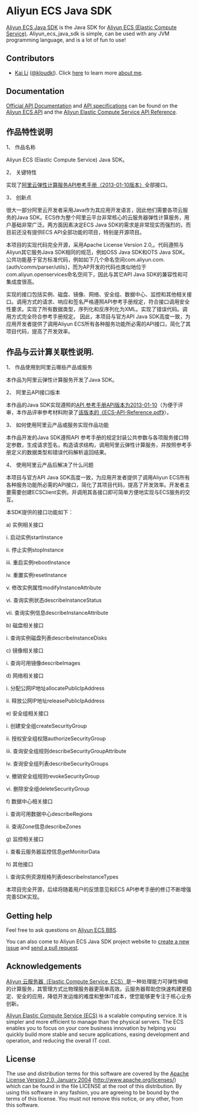 Aliyun ECS Java SDK
===================

  [Aliyun ECS Java SDK](https://github.com/kloudkl/aliyun_ecs_java_sdk) is the Java SDK for [Aliyun ECS (Elastic Compute Service)](http://www.aliyun.com/product/ecs/). Aliyun_ecs_java_sdk is simple, can be used with any JVM programming language, and is a lot of fun to use!

## Contributors

* [Kai Li](http://112.124.14.15/KL_for_Aliyun_ECS_Java_SDK_submission.pdf) ([@kloudkl](https://github.com/kloudkl)). Click [here](http://112.124.14.15/KL_for_Aliyun_ECS_Java_SDK_submission.pdf) to learn more [about me](http://112.124.14.15/KL_for_Aliyun_ECS_Java_SDK_submission.pdf).

## Documentation

  [Official API Documentation](http://dev.aliyun.com/read.php?tid=41) and [API specifications](http://oss.aliyuncs.com/aliyun_portal_storage/dasai/2013/ECS/ECS-API-Reference.pdf) can be found on the [Aliyun ECS API](http://dev.aliyun.com/read.php?tid=41) and the [Aliyun Elastic Compute Service API Reference](http://oss.aliyuncs.com/aliyun_portal_storage/dasai/2013/ECS/ECS-API-Reference.pdf).

## 作品特性说明
1、	作品名称

  Aliyun ECS (Elastic Compute Service) Java SDK。

2、	关键特性

  实现了[阿里云弹性计算服务API参考手册（2013-01-10版本）](http://oss.aliyuncs.com/aliyun_portal_storage/dasai/2013/ECS/ECS-API-Reference.pdf)全部接口。

3、	创新点

  很大一部分阿里云开发者采用Java作为其应用开发语言，因此他们需要各项云服务的Java SDK。ECS作为整个阿里云平台非常核心的云服务器弹性计算服务，用户基础非常广泛。两方面因素决定ECS Java SDK的需求是非常现实而强烈的，而目前还没有提供ECS API全部功能的项目，特别是开源项目。

  本项目的实现代码完全开源，采用Apache License Version 2.0,。代码遵照与Aliyun其它服务Java SDK相同的规范，例如OSS Java SDK和OTS Java SDK。公共功能基于官方标准代码，例如如下几个命名空间com.aliyun.com.{auth/comm/parser/utils}，而为AP开发的代码也类似地位于com.aliyun.openservices命名空间下，因此与其它API Java SDK的兼容性和可集成度很高。

  实现的接口包括实例、磁盘、镜像、网络、安全组、数据中心、监控和其他相关接口。调用方式的请求、响应和签名严格遵照API参考手册规定，符合接口调用安全性要求。实现了所有数据类型，序列化和反序列化为XML。实现了错误代码。调用方式完全符合参考手册规定。
因此，本项目与官方API Java SDK高度一致，为应用开发者提供了调用Aliyun ECS所有各种服务功能所必需的API接口，简化了其项目代码，提高了开发效率。


## 作品与云计算关联性说明.
1、	作品使用到阿里云哪些产品或服务

  本作品为阿里云弹性计算服务开发了Java SDK。

2、	阿里云API接口版本

  本作品的Java SDK实现遵照的[API 参考手册API版本为2013-01-10](](http://oss.aliyuncs.com/aliyun_portal_storage/dasai/2013/ECS/ECS-API-Reference.pdf))（为便于评审，本作品评审参考材料附录了[该版本的《ECS-API-Reference.pdf》](](http://oss.aliyuncs.com/aliyun_portal_storage/dasai/2013/ECS/ECS-API-Reference.pdf))）。

3、	如何使用阿里云产品或服务实现作品功能

  本作品开发的Java SDK遵照API 参考手册的规定封装公共参数与各项服务接口特定参数，生成请求签名，构造请求结构，调用阿里云弹性计算服务，并按照参考手册定义的数据类型和错误代码解析返回结果。

4、	使用阿里云产品后解决了什么问题

  本项目与官方API Java SDK高度一致，为应用开发者提供了调用Aliyun ECS所有各种服务功能所必需的API接口，简化了其项目代码，提高了开发效率。开发者主要需要创建ECSClient实例，并调用其各接口即可简单方便地实现与ECS服务的交互。

  本SDK提供的接口功能如下：

a)	实例相关接口

  i.	启动实例startInstance

  ii.	停止实例stopInstance

  iii.	重启实例rebootInstance

  iv.	重置实例resetInstance

  v.	修改实例属性modifyInstanceAttribute

  vi.	查询实例状态describeInstanceStatus

  vii.	查询实例信息describeInstanceAttribute

b)	磁盘相关接口

  i.	查询实例磁盘列表describeInstanceDisks

c)	镜像相关接口

  i.	查询可用镜像describeImages

d)	网络相关接口

  i.	分配公网IP地址allocatePublicIpAddress

  ii.	释放公网IP地址releasePublicIpAddress

e)	安全组相关接口

  i.	创建安全组createSecurityGroup

  ii.	授权安全组权限authorizeSecurityGroup

  iii.	查询安全组规则describeSecurityGroupAttribute

  iv.	查询安全组列表describeSecurityGroups

  v.	撤销安全组规则revokeSecurityGroup

  vi.	删除安全组deleteSecurityGroup

f)	数据中心相关接口

  i.	查询可用数据中心describeRegions

  ii.	查询Zone信息describeZones

g)	监控相关接口

  i.	查看云服务器监控信息getMonitorData

h)	其他接口

  i.	查询实例资源规格列表describeInstanceTypes

  本项目完全开源，后续将随着用户的反馈意见和ECS API参考手册的修订不断增强完善SDK实现。


## Getting help

  Feel free to ask questions on [Aliyun ECS BBS](http://bbs.aliyun.com/thread.php?fid=127).

  You can also come to Aliyun ECS Java SDK project website to [create a new issue](https://github.com/kloudkl/aliyun_ecs_java_sdk/issues/) and [send a pull request](https://github.com/kloudkl/aliyun_ecs_java_sdk/pulls/). 

## Acknowledgements

  [Aliyun 云服务器（Elastic Compute Service, ECS）](http://www.aliyun.com/product/ecs/)是一种处理能力可弹性伸缩的计算服务，其管理方式比物理服务器更简单高效。云服务器帮助您快速构建更稳定、安全的应用，降低开发运维的难度和整体IT成本，使您能够更专注于核心业务创新。

  [Aliyun Elastic Compute Service (ECS)](http://www.aliyun.com/product/ecs/) is a scalable computing service. It is simpler and more efficient to manage than the physical servers. The ECS enables you to focus on 
your core business innovation by helping you quickly build more stable and secure applications, easing development and operation, and reducing the overall IT cost. 

## License

The use and distribution terms for this software are covered by the
[Apache License Version 2.0, January 2004](http://www.apache.org/licenses/) (http://www.apache.org/licenses/)
which can be found in the file LICENSE at the root of this distribution.
By using this software in any fashion, you are agreeing to be bound by
the terms of this license.
You must not remove this notice, or any other, from this software.

